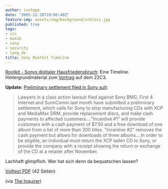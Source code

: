 ```yaml
---
author: isotopp
date: "2005-12-28T19:06:48Z"
feature-img: assets/img/background/schloss.jpg
published: true
tags:
- ccc
- musik
- sony
- security
- lang_de
title: Sony Rootkit Timeline
---
```


[Rootkit - Sonys digitaler Hausfriedensbruch](http://www.netzpolitik.org/2005/rookit-sonys-digitaler-hausfriedensbruch):
Eine Timeline. Hintergrundmaterial zum
[Vortrag](https://events.ccc.de/congress/2005/fahrplan/events/1132.en.html)
auf dem 22C3.

**Update:**
[Preliminary settlement filed in Sony suit](http://www.betanews.com/article/Preliminary_Settlement_Filed_in_Sony_Suit/1135841071):

> Lawyers in a class action lawsuit filed against Sony BMG, First 4 Internet
> and SunnComm last month have submitted a preliminary settlement, which
> calls for Sony to stop manufacturing CDs with XCP and MediaMax DRM,
> provide replacement discs, and make cash payments to affected
> customers...."Incentive #1" will provide customers with a cash payment of
> $7.50 and a free download of one album from a list of more than 200
> titles. "Incentive #2" removes the cash payment but allows for downloads
> of three albums....In order to be eligible, an individual must return the
> XCP laden CD to Sony, or provide the company with a receipt showing the
> return or exchange of the CD at a retailer after November.

Lachhaft glimpflich. Wer hat sich denn da bequatschen lassen? 

[Volltext PDF](http://www.sunbelt-software.com/ihs/alex/sonysettleme23423423434nt.pdf) (42 Seiten)

(via  [The Inquirer](http://www.theinquirer.net/?article=28607))
